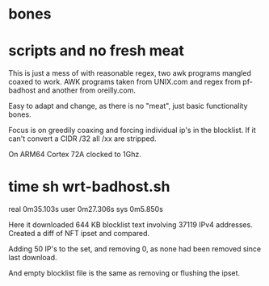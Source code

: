 # bones
# scripts and no fresh meat

This is just a mess of with reasonable regex, two awk programs mangled coaxed to work.
AWK programs taken from UNIX.com and regex from pf-badhost and another from oreilly.com.

Easy to adapt and change, as there is no "meat", just basic functionality bones.

Focus is on greedily coaxing and forcing individual ip's in the blocklist.
If it can't convert a CIDR /32 all /xx are stripped.


On ARM64 Cortex 72A clocked to 1Ghz.

# time sh wrt-badhost.sh

real	0m35.103s
user	0m27.306s
sys	0m5.850s

Here it downloaded 644 KB blocklist text involving 37119 IPv4 addresses.
Created a diff of NFT ipset and compared.

Adding 50 IP's to the set, and removing 0, as none had been removed since last download.

And empty blocklist file is the same as removing or flushing the ipset.
